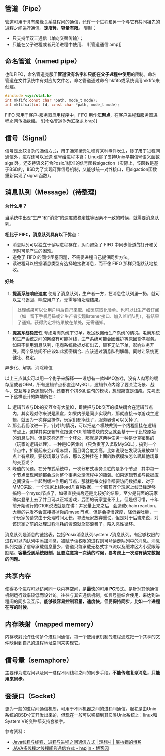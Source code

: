 ## **管道（Pipe）** 
管道可用于具有亲缘关系进程间的通信，允许一个进程和另一个与它有共同祖先的进程之间进行通信。**速度慢，容量有限。**
限制：
- 只支持半双工通信（单向交替传输）；
- 只能在父子进程或者兄弟进程中使用。
![[管道通信.bmp]]
## **命名管道（named pipe）** 
也叫FIFO，命名管道克服了**管道没有名字**和**只能在父子进程中使用**的限制。命名管道在文件系统中有对应的文件名。命名管道通过命令mkfifo或系统调用mkfifo来创建。
```c
#include <sys/stat.h>
int mkfifo(const char *path, mode_t mode);
int mkfifoat(int fd, const char *path, mode_t mode);
```
FIFO 常用于客户-服务器应用程序中，FIFO 用作**汇聚点**，在客户进程和服务器进程之间传递数据。
![[命名管道作为汇聚点.bmp]]
## **信号（Signal）**
信号是比较复杂的通信方式，用于通知接受进程有某种事件发生，除了用于进程间通信外，进程还可以发送 信号给进程本身；Linux除了支持Unix早期信号语义函数sigal外，还支持语义符合Posix.1标准的信号函数sigaction（实际上，该函数是基于BSD的，BSD为了实现可靠信号机制，又能够统一对外接口，用sigaction函数重新实现了signal函数）。
## **消息队列（Message）(待整理)**
#### 为什么用？
当系统中出现“生产“和“消费“的速度或稳定性等因素不一致的时候，就需要消息队列。

**相比于 FIFO，消息队列具有以下优点**：
- 消息队列可以独立于读写进程存在，从而避免了 FIFO 中同步管道的打开和关闭时可能产生的困难。
- 避免了 FIFO 的同步阻塞问题，不需要进程自己提供同步方法。
- 读进程可以根据消息类型有选择地接收消息，而不像 FIFO 那样只能默认地接收。
#### 好处
1. **提高系统响应速度**
使用了消息队列，生产者一方，把消息往队列里一扔，就可以立马返回，响应用户了。无需等待处理结果。
>处理结果可以让用户稍后自己来取，如医院取化验单。也可以让生产者订阅（如：留下手机号码或让生产者实现listener接口、加入监听队列），有结果了通知。获得约定将结果放在某处，无需通知。
1. **提高系统稳定性**
考虑电商系统下订单，发送数据给生产系统的情况。电商系统和生产系统之间的网络有可能掉线，生产系统可能会因维护等原因暂停服务。如果不使用消息队列，电商系统数据发布出去，顾客无法下单，影响业务开展。两个系统间不应该如此紧密耦合。应该通过消息队列解耦。同时让系统更健壮、稳定。

异步化、解耦、消除峰值

以上三点其实可以用一个例子来解释——设想有一款MMO游戏，没有人肉写的缓存层或者ORM，所有逻辑节点都直连MySQL，逻辑节点内除了要关注场景、战斗、交互等复杂逻辑以外，还要有个拼SQL语句的模块，想想简直是蛋疼。先考虑一下这样设计的弊端所在：
1. 逻辑节点与Db的交互会有大量IO，即使把与Db交互的模块耦合在逻辑节点内，其实现对你来说是黑盒，如果内部是同步实现的，那就直接卡你游戏主逻辑，就因为一次存盘操作，玩家们都掉线了，服务器也可以关掉了。
2. 那么我们改进一下，针对1的情况，可以把这个模块做到一个线程里挂在逻辑节点上。这样其实逻辑节点跟这个Db前端模块的交互就会基于一个比较原始的消息队列。但是这样还有一个坏处，那就是这两种任务一种是计算密集的（玩家的逻辑处理）、一种是IO密集的（只负责写入读取MySQL），搞到一个节点中，扩展起来会非常麻烦，而且耦合度太高。比如说现在发现场景放单节点上有瓶颈，要按场景分节点，那么这种挂在上面的数据模块怎么跟其他场景的交互呢？
3. 峰值的问题。在分布式系统中，一次分布式事务关联的是多个节点，其中每一个节点出现问题都会成为整个事务处理流程中的瓶颈。如果逻辑节点与数据库之间没有一个起到缓冲作用的节点，那就是每次操作都要访问数据库，对于MMO来说，一个玩家上线load几百K数据，一个服10万个玩家上线已经足够搞垮一个mysql节点了。如果直接搞垮还是比较好的结果，至少是前面的玩家确实登录上去了并且可以正常游戏，后面的玩家登录不上。但是很可惜，十年前开始流行的C10K说法就是在讲：并发量上来之后，会造成chain reaction，大量的并发不会直接挂掉你的mysql节点，但是会拖慢速度，降低吞吐量，一个玩家的请求由于处理时间太长，导致玩家放弃重试，但是对于后端来说，对该玩家之前的处理过程消耗的资源就全部浪费了，陷入恶性循环。

消息队列是消息的链接表，包括Posix消息队列system V消息队列。有足够权限的进程可以向队列中添加消息，被赋予读权限的进程则可以读走队列中的消息。消息队列克服了信号承载信息量少，管道只能承载无格式字节流以及缓冲区大小受限等缺陷。**容量受到系统限制，且要注意第一次读的时候，要考虑上一次没有读完数据的问题。**
## **共享内存** 
使得多个进程可以访问同一块内存空间，是**最快**的可用**IPC**形式。是针对其他通信机制运行效率较低而设计的。往往与其它通信机制，如信号量结合使用，来达到进程间的同步及互斥。**能够很容易控制容量，速度快，但要保持同步，比如一个进程在写的时候。**
## **内存映射（mapped memory）** 
内存映射允许任何多个进程间通信，每一个使用该机制的进程通过把一个共享的文件映射到自己的进程地址空间来实现它。
## **信号量（semaphore）** 
主要作为进程间以及同一进程不同线程之间的同步手段。**不能传递复杂消息，只能用来同步。**
## **套接口（Socket）** 
更为一般的进程间通信机制，可用于不同机器之间的进程间通信。起初是由Unix系统的BSD分支开发出来的，但现在一般可以移植到其它类Unix系统上：linux和System V的变种都支持套接字。

参考资料：

- [Java线程与线程、进程与进程之间通信方式 | 理想村 | 屠杭镝的博客](https://www.tuhd.top/2017/08/04/2017-08-04-threadandprocess/)
- [JAVA多线程之线程间的通信方式 - hapjin - 博客园](https://www.cnblogs.com/hapjin/p/5492619.html)